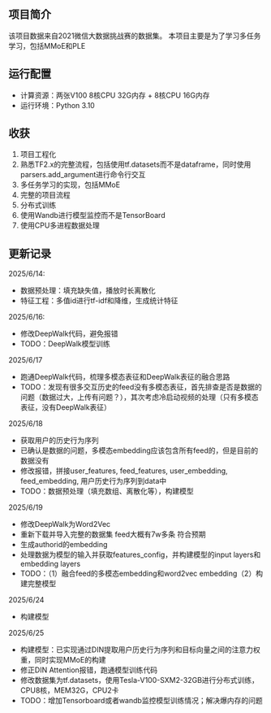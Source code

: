 ## 项目简介
该项目数据来自2021微信大数据挑战赛的数据集。
本项目主要是为了学习多任务学习，包括MMoE和PLE

## 运行配置
* 计算资源：两张V100 8核CPU 32G内存 + 8核CPU 16G内存
* 运行环境：Python 3.10

## 收获 
1. 项目工程化
2. 熟悉TF2.x的完整流程，包括使用tf.datasets而不是dataframe，同时使用parsers.add_argument进行命令行交互
3. 多任务学习的实现，包括MMoE
4. 完整的项目流程
5. 分布式训练
6. 使用Wandb进行模型监控而不是TensorBoard
7. 使用CPU多进程数据处理

## 更新记录
2025/6/14:
- 数据预处理：填充缺失值，播放时长离散化
- 特征工程：多值id进行tf-idf和降维，生成统计特征

2025/6/16:
- 修改DeepWalk代码，避免报错
- TODO：DeepWalk模型训练

2025/6/17
- 跑通DeepWalk代码，梳理多模态表征和DeepWalk表征的融合思路
- TODO：发现有很多交互历史的feed没有多模态表征，首先排查是否是数据的问题（数据过大，上传有问题？），其次考虑冷启动视频的处理（只有多模态表征，没有DeepWalk表征）

2025/6/18
- 获取用户的历史行为序列
- 已确认是数据的问题，多模态embedding应该包含所有feed的，但是目前的数据没有
- 修改报错，拼接user_features, feed_features, user_embedding, feed_embedding, 用户历史行为序列到data中
- TODO：数据预处理（填充数组、离散化等），构建模型

2025/6/19
- 修改DeepWalk为Word2Vec
- 重新下载并导入完整的数据集 feed大概有7w多条 符合预期
- 生成authorid的embedding
- 处理数据为模型的输入并获取features_config，并构建模型的input layers和embedding layers
- TODO：（1）融合feed的多模态embedding和word2vec embedding（2）构建完整模型

2025/6/24
- 构建模型

2025/6/25
- 构建模型：已实现通过DIN提取用户历史行为序列和目标向量之间的注意力权重，同时实现MMoE的构建
- 修正DIN Attention报错，跑通模型训练代码
- 修改数据集为tf.datasets，使用Tesla-V100-SXM2-32GB进行分布式训练，CPU8核，MEM32G，CPU2卡
- TODO：增加Tensorboard或者wandb监控模型训练情况；解决爆内存的问题